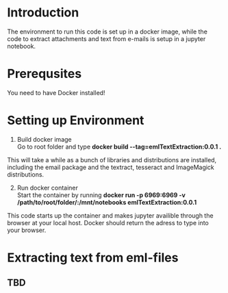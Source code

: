 # Introduction

The environment to run this code is set up in a docker image, while the code to extract attachments and text from e-mails is setup in a jupyter notebook.

# Prerequsites
You need to have Docker installed!

# Setting up Environment

1. Build docker image  
Go to root folder and type **docker build --tag=emlTextExtraction:0.0.1 .**

This will take a while as a bunch of libraries and distributions are installed, including the email package and the textract, tesseract and ImageMagick distributions.

2. Run docker container  
Start the container by running **docker run -p 6969:6969 -v /path/to/root/folder/:/mnt/notebooks emlTextExtraction:0.0.1**

This code starts up the container and makes jupyter availible through the browser at your local host. Docker should return the adress to type into your browser.

# Extracting text from eml-files
## TBD
